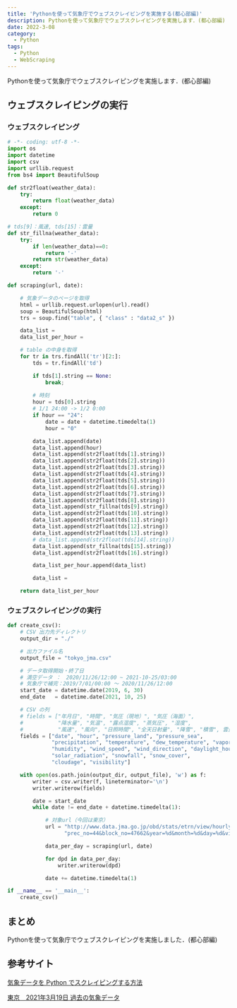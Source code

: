 ```yaml
---
title: 'Pythonを使って気象庁でウェブスクレイピングを実施する(都心部編)'
description: Pythonを使って気象庁でウェブスクレイピングを実施します．(都心部編)
date: 2022-3-08
category: 
  - Python
tags:
  - Python
  - WebScraping
---
```

Pythonを使って気象庁でウェブスクレイピングを実施します．(都心部編)

<!-- https://www.hamlet-engineer.com -->
<!-- !(/image/ChordDiagram.png) -->

<!-- more -->

<ClientOnly>
  <CallInArticleAdsense />
</ClientOnly>



## ウェブスクレイピングの実行

### ウェブスクレイピング
```python
# -*- coding: utf-8 -*-
import os
import datetime
import csv
import urllib.request
from bs4 import BeautifulSoup

def str2float(weather_data):
    try:
        return float(weather_data)
    except:
        return 0

# tds[9]：風速, tds[15]：雲量
def str_fillna(weather_data):
    try:
        if len(weather_data)==0:
            return '-'
        return str(weather_data)
    except:
        return '-'

def scraping(url, date):

    # 気象データのページを取得
    html = urllib.request.urlopen(url).read()
    soup = BeautifulSoup(html)
    trs = soup.find("table", { "class" : "data2_s" })

    data_list = 
    data_list_per_hour = 

    # table の中身を取得
    for tr in trs.findAll('tr')[2:]:
        tds = tr.findAll('td')

        if tds[1].string == None:
            break;
        
        # 時刻
        hour = tds[0].string
        # 1/1 24:00 -> 1/2 0:00
        if hour == "24":
            date = date + datetime.timedelta(1)
            hour = "0"

        data_list.append(date)
        data_list.append(hour)
        data_list.append(str2float(tds[1].string))
        data_list.append(str2float(tds[2].string))
        data_list.append(str2float(tds[3].string))
        data_list.append(str2float(tds[4].string))
        data_list.append(str2float(tds[5].string))
        data_list.append(str2float(tds[6].string))
        data_list.append(str2float(tds[7].string))
        data_list.append(str2float(tds[8].string))
        data_list.append(str_fillna(tds[9].string))
        data_list.append(str2float(tds[10].string))
        data_list.append(str2float(tds[11].string))
        data_list.append(str2float(tds[12].string))
        data_list.append(str2float(tds[13].string))
        # data_list.append(str2float(tds[14].string))
        data_list.append(str_fillna(tds[15].string))
        data_list.append(str2float(tds[16].string))

        data_list_per_hour.append(data_list)

        data_list = 

    return data_list_per_hour
```

### ウェブスクレイピングの実行
```python
def create_csv():
    # CSV 出力先ディレクトリ
    output_dir = "./"

    # 出力ファイル名
    output_file = "tokyo_jma.csv"

    # データ取得開始・終了日
    # 満空データ ：　2020/11/26/12:00 ~ 2021-10-25/03:00
    # 気象庁で補完：2019/7/01/00:00 〜 2020/11/26/12:00
    start_date = datetime.date(2019, 6, 30)
    end_date   = datetime.date(2021, 10, 25)

    # CSV の列
    # fields = ["年月日", "時間", "気圧（現地）", "気圧（海面）",
    #           "降水量", "気温", "露点湿度", "蒸気圧", "湿度",
    #           "風速", "風向", "日照時間", "全天日射量", "降雪", "積雪", 雲量、視程] # 天気は今回は対象外とする
    fields = ["date", "hour", "pressure_land", "pressure_sea",
              "precipitation", "temperature", "dew_temperature", "vapor_pressure", 
              "humidity", "wind_speed", "wind_direction", "daylight_hours", 
              "solar_radiation", "snowfall", "snow_cover", 
              "cloudage", "visibility"]

    with open(os.path.join(output_dir, output_file), 'w') as f:
        writer = csv.writer(f, lineterminator='\n')
        writer.writerow(fields)

        date = start_date
        while date != end_date + datetime.timedelta(1):

            # 対象url（今回は東京）
            url = "http://www.data.jma.go.jp/obd/stats/etrn/view/hourly_s1.php?" \
                  "prec_no=44&block_no=47662&year=%d&month=%d&day=%d&view="%(date.year, date.month, date.day)

            data_per_day = scraping(url, date)

            for dpd in data_per_day:
                writer.writerow(dpd)

            date += datetime.timedelta(1)

if __name__ == '__main__':
    create_csv()
```


## まとめ
Pythonを使って気象庁でウェブスクレイピングを実施しました．(都心部編)

## 参考サイト
[気象データを Python でスクレイピングする方法](https://www.gis-py.com/entry/scraping-weather-data)

[東京　2021年3月19日 過去の気象データ](https://www.data.jma.go.jp/obd/stats/etrn/view/hourly_s1.php?prec_no=44&block_no=47662&year=2021&month=3&day=19&view=)


<ClientOnly>
  <CallInArticleAdsense />
</ClientOnly>




